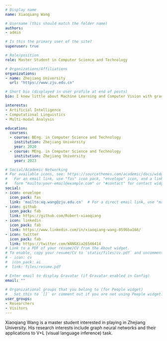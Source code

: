 ```yaml
---
# Display name
name: Xiaoqiang Wang

# Username (this should match the folder name)
authors:
- admin

# Is this the primary user of the site?
superuser: true

# Role/position
role: Master Student in Computer Science and Technology

# Organizations/Affiliations
organizations:
- name: Zhejiang University
  url: "https://www.zju.edu.cn"

# Short bio (displayed in user profile at end of posts)
bio: I knew little about Machine Learning and Computer Vision with gradient descent method

interests:
- Artificial Intelligence
- Computational Linguistics
- Multi-modal Analysis

education:
  courses:
  - course: BEng. in Computer Science and Technology
    institution: Zhejiang University
    year: 2020
  - course: MEng. in Computer Science and Technology
    institution: Zhejiang University
    year: 2023

# Social/Academic Networking
# For available icons, see: https://sourcethemes.com/academic/docs/widgets/#icons
#   For an email link, use "fas" icon pack, "envelope" icon, and a link in the
#   form "mailto:your-email@example.com" or "#contact" for contact widget.
social:
- icon: envelope
  icon_pack: fas
  link: 'mailto:xq.wang@zju.edu.cn'  # For a direct email link, use "mailto:test@example.org".
- icon: github
  icon_pack: fab
  link: https://github.com/Robert-xiaoqiang
- icon: linkedin
  icon_pack: fab
  link: https://www.linkedin.com/in/xiaoqiang-wang-0596ba166/
- icon: twitter
  icon_pack: fab
  link: https://twitter.com/WANGXia26546414
# Link to a PDF of your resume/CV from the About widget.
# To enable, copy your resume/CV to `static/files/cv.pdf` and uncomment the lines below.  
# - icon: cv
#  icon_pack: ai
#  link: files/resume.pdf

# Enter email to display Gravatar (if Gravatar enabled in Config)
email: ""
  
# Organizational groups that you belong to (for People widget)
#   Set this to `[]` or comment out if you are not using People widget.  
user_groups:
- Researchers
- Visitors
---
```


Xiaoqiang Wang is a master student interested in playing in Zhejiang University. His research interests include graph neural networks and their applications to V+L (visual language inference) task.
